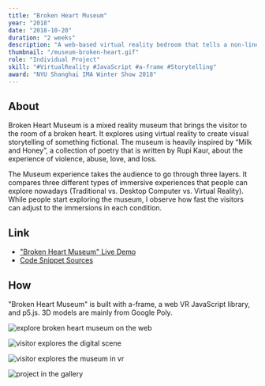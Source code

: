 ```yaml
---
title: "Broken Heart Museum"
year: "2018"
date: "2018-10-20"
duration: "2 weeks"
description: "A web-based virtual reality bedroom that tells a non-linear story about love and loss."
thumbnail: "/museum-broken-heart.gif"
role: "Individual Project"
skill: "#VirtualReality #JavaScript #a-frame #Storytelling"
award: "NYU Shanghai IMA Winter Show 2018"
---
```


## About

Broken Heart Museum is a mixed reality museum that brings the visitor to the room of a broken heart. It explores using virtual reality to create visual storytelling of something fictional. The museum is heavily inspired by “Milk and Honey”, a collection of poetry that is written by Rupi Kaur, about the experience of violence, abuse, love, and loss.

The Museum experience takes the audience to go through three layers. It compares three different types of immersive experiences that people can explore nowadays (Traditional vs. Desktop Computer vs. Virtual Reality). While people start exploring the museum, I observe how fast the visitors can adjust to the immersions in each condition.

## Link

- ["Broken Heart Museum" Live Demo](https://broken-heart-museum.netlify.app/)
- [Code Snippet Sources](https://github.com/zeyaoli/broken-heart-museum)

## How

"Broken Heart Museum" is built with a-frame, a web VR JavaScript library, and p5.js. 3D models are mainly from Google Poly.

![explore broken heart museum on the web](/broken-heart-museum/museum-click.gif)

![visitor explores the digital scene](/broken-heart-museum/digital-test.gif)

![visitor explores the museum in vr](/broken-heart-museum/vr-test.gif)

![project in the gallery](/broken-heart-museum/museum-scene-1.jpg)
